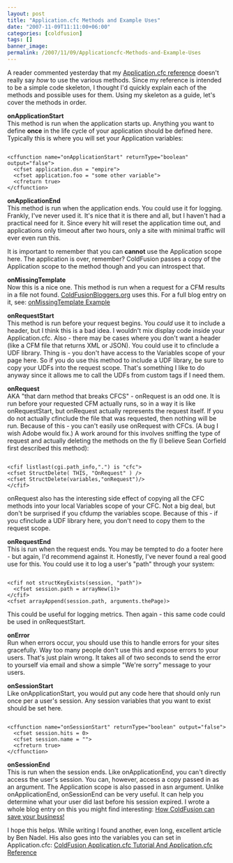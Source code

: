 ```yaml
---
layout: post
title: "Application.cfc Methods and Example Uses"
date: "2007-11-09T11:11:00+06:00"
categories: [coldfusion]
tags: []
banner_image: 
permalink: /2007/11/09/Applicationcfc-Methods-and-Example-Uses
---
```


A reader commented yesterday that my <a href="http://www.raymondcamden.com/downloads/application.cfc.txt">Application.cfc reference</a> doesn't really say <i>how</i> to use the various methods. Since my reference is intended to be a simple code skeleton, I thought I'd quickly explain each of the methods and possible uses for them. Using my skeleton as a guide, let's cover the methods in order.

<more>

<b>onApplicationStart</b><br />
This method is run when the application starts up. Anything you want to define <b>once</b> in the life cycle of your application should be defined here. Typically this is where you will set your Application variables:

<code>
&lt;cffunction name="onApplicationStart" returnType="boolean" output="false"&gt;
  &lt;cfset application.dsn = "empire"&gt;
  &lt;cfset application.foo = "some other variable"&gt;
  &lt;cfreturn true&gt;
&lt;/cffunction&gt;
</code>

<b>onApplicationEnd</b><br />
This method is run when the application ends. You could use it for logging. Frankly, I've never used it. It's nice that it is there and all, but I haven't had a practical need for it. Since every hit will reset the application time out, and applications only timeout after two hours, only a site with minimal traffic will ever even run this.

It is important to remember that you can <b>cannot</b> use the Application scope here. The application is over, remember? ColdFusion passes a copy of the Application scope to the method though and you can introspect that.

<b>onMissingTemplate</b><br />
Now this is a nice one. This method is run when a request for a CFM results in a file not found. <a href="http://www.coldfusionbloggers.org">ColdFusionBloggers.org</a> uses this. For a full blog entry on it, see: <a href="http://www.coldfusionjedi.com/index.cfm/2007/7/20/onMissingTemplate-Example">onMissingTemplate Example</a>

<b>onRequestStart</b><br />
This method is run before your request begins. You <i>could</i> use it to include a header, but I think this is a bad idea. I wouldn't mix display code inside your Application.cfc. Also - there may be cases where you don't want a header (like a CFM file that returns XML or JSON). You could use it to cfinclude a UDF library. Thing is - you don't have access to the Variables scope of your page here. So if you do use this method to include a UDF library, be sure to copy your UDFs into the request scope. That's something I like to do anyway since it allows me to call the UDFs from custom tags if I need them.

<b>onRequest</b><br />
AKA "that darn method that breaks CFCS" - onRequest is an odd one. It is run before your requested CFM actually runs, so in a way it is like onRequestStart, but onRequest actually represents the request itself. If you do not actually cfinclude the file that was requested, then nothing will be run. Because of this - you can't easily use onRequest with CFCs. (A bug I wish Adobe would fix.) A work around for this involves sniffing the type of request and actually deleting the methods on the fly (I believe Sean Corfield first described this method):

<code>
&lt;cfif listlast(cgi.path_info,".") is "cfc"&gt;
&lt;cfset StructDelete( THIS, "OnRequest" ) /&gt;
&lt;cfset StructDelete(variables,"onRequest")/&gt;
&lt;/cfif&gt;
</code>

onRequest also has the interesting side effect of copying all the CFC methods into your local Variables scope of your CFC. Not a big deal, but don't be surprised if you cfdump the variables scope. Because of this - if you cfinclude a UDF library here, you don't need to copy them to the request scope.

<b>onRequestEnd</b><br />
This is run when the request ends. You may be tempted to do a footer here - but again, I'd recommend against it. Honestly, I've never found a real good use for this. You could use it to log a user's "path" through your system:

<code>
&lt;cfif not structKeyExists(session, "path")&gt;
  &lt;cfset session.path = arrayNew(1)&gt;
&lt;/cfif&gt;
&lt;cfset arrayAppend(session.path, arguments.thePage)&gt;
</code>

This could be useful for logging metrics. Then again - this same code could be used in onRequestStart.

<b>onError</b><br />
Run when errors occur, you should use this to handle errors for your sites gracefully. Way too many people don't use this and expose errors to your users. That's just plain wrong. It takes all of two seconds to send the error to yourself via email and show a simple "We're sorry" message to your users.

<b>onSessionStart</b><br />
Like onApplicationStart, you would put any code here that should only run once per a user's session. Any session variables that you want to exist should be set here.

<code>
&lt;cffunction name="onSessionStart" returnType="boolean" output="false"&gt;
  &lt;cfset session.hits = 0&gt;
  &lt;cfset session.name = ""&gt;
  &lt;cfreturn true&gt;
&lt;/cffunction&gt;
</code>

<b>onSessionEnd</b><br />
This is run when the session ends. Like onApplicationEnd, you can't directly access the user's session. You can, however, access a copy passed in as an argument. The Application scope is also passed in asn argument. Unlike onApplicationEnd, onSessionEnd can be very useful. It can help you determine what your user did last before his session expired. I wrote a whole blog entry on this you might find interesting: <a href="http://www.coldfusionjedi.com/index.cfm/2006/10/20/How-ColdFusion-can-save-you-business">How ColdFusion can save your business!</a>

I hope this helps. While writing I found another, even long, excellent article by Ben Nadel. His also goes into the variables you can set in Application.cfc: <a href="http://www.bennadel.com/blog/726-ColdFusion-Application-cfc-Tutorial-And-Application-cfc-Reference.htm"> ColdFusion Application.cfc Tutorial And Application.cfc Reference</a>